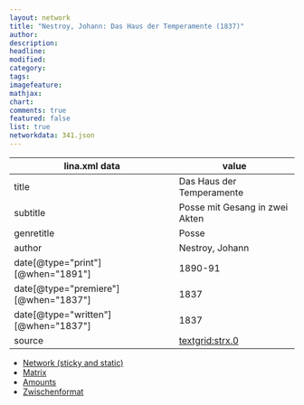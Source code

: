 ```yaml
---
layout: network
title: "Nestroy, Johann: Das Haus der Temperamente (1837)"
author:
description:
headline:
modified:
category:
tags:
imagefeature: 
mathjax: 
chart: 
comments: true
featured: false
list: true
networkdata: 341.json
---
```

lina.xml data  | value
------------- | -------------
title|Das Haus der Temperamente
subtitle|Posse mit Gesang in zwei Akten
genretitle|Posse
author|Nestroy, Johann
date[@type="print"][@when="1891"]|1890-91
date[@type="premiere"][@when="1837"]|1837
date[@type="written"][@when="1837"]|1837
source|[textgrid:strx.0](https://textgridlab.org/1.0/tgcrud-public/rest/textgrid:strx.0/data)



* [Network (sticky and static)](/linas/network341)
* [Matrix](/linas/matrix341)
* [Amounts](/linas/amount341)
* [Zwischenformat](/linas/lina341 )

